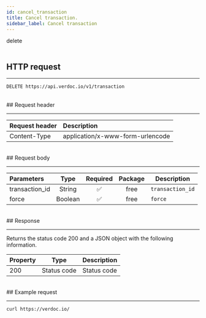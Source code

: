 ```yaml
---
id: cancel_transaction
title: Cancel transaction.
sidebar_label: Cancel transaction
---
```


<span class="badges delete">delete</span>
<br/>
<br/>

## HTTP request

---

```bash
DELETE https://api.verdoc.io/v1/transaction
```

<br/>
## Request header

---

| Request header | Description                      |
| :------------- | :------------------------------- |
| Content-Type   | application/x-www-form-urlencode |

<br/>
## Request body

---

| Parameters     |  Type   | Required | Package | Description      |
| :------------- | :-----: | :------: | :-----: | ---------------- |
| transaction_id | String  |    ✅     |  free   | `transaction_id` |
| force          | Boolean |    ✅     |  free   | `force`          |

<br/>
## Response

---

Returns the status code 200 and a JSON object with the following information.

| Property |    Type     | Description |
| :------- | :---------: | ----------- |
| 200      | Status code | Status code |

<br/>
## Example request

---

```bash
curl https://verdoc.io/
```
